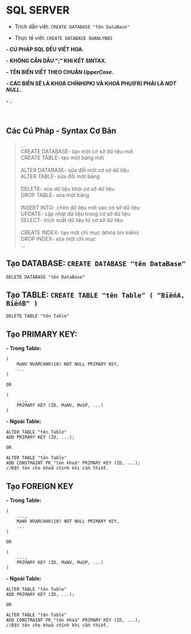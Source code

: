 # SQL SERVER

   * Trích dẫn viết: `CREATE DATABASE "tên DataBase"`
   
   * Thực tế viết: `CREATE DATABASE QUANLYBDS`

**- CÚ PHÁP SQL ĐỀU VIẾT HOA.**

**- KHÔNG CẦN DẤU ";" KHI KẾT SINTAX.**

**- TÊN BIẾN VIẾT THEO CHUẨN _UpperCase_.**

**- CÁC BIẾN SẼ LÀ KHOÁ CHÍNH(PK) VÀ KHOÁ PHỤ(FR) PHẢI LÀ _NOT NULL_.**

**- .**

<br>

## Các Cú Pháp - Syntax Cơ Bản

>
>...<br>
CREATE DATABASE- tạo một cơ sở dữ liệu mới<br>
CREATE TABLE- tạo một bảng mới<br><br>
ALTER DATABASE- sửa đổi một cơ sở dữ liệu<br>
ALTER TABLE- sửa đổi một bảng<br><br>
DELETE- xóa dữ liệu khỏi cơ sở dữ liệu<br>
DROP TABLE- xóa một bảng<br><br>
INSERT INTO- chèn dữ liệu mới vào cơ sở dữ liệu<br>
UPDATE- cập nhật dữ liệu trong cơ sở dữ liệu<br>
SELECT- trích xuất dữ liệu từ cơ sở dữ liệu<br><br>
CREATE INDEX- tạo một chỉ mục (khóa tìm kiếm)<br>
DROP INDEX- xóa một chỉ mục<br>
>...
>

## Tạo DATABASE: `CREATE DATABASE "tên DataBase"`
`DELETE DATABASE "tên DataBase"`

## Tạo TABLE: `CREATE TABLE "tên Table" ( "BiếnA, BiếnB" )`
`DELETE TABLE "tên Table"`

## Tạo PRIMARY KEY:

**- Trong Table:**

    (
        MaNV NVARCHAR(10) NOT NULL PRIMARY KEY,
        ...
    )
    
    OR
    
    (
        ...,
        PRIMARY KEY (ID, MaNV, MaSP, ...)
    )

**- Ngoài Table:**

    ALTER TABLE "tên Table"
    ADD PRIMARY KEY (ID, ...);
    
    OR
    
    ALTER TABLE "tên Table"
    ADD CONSTRAINT PK_"tên khoá" PRIMARY KEY (ID, ...);
    //Đặt tên cho khoá chính khi cần thiết.

## Tạo FOREIGN KEY

**- Trong Table:**

    (        
        ...,
        MaNV NVARCHAR(10) NOT NULL PRIMARY KEY,
        ...
    )
    
    OR
    
    (
        ...,
        PRIMARY KEY (ID, MaNV, MaSP, ...)
    )

**- Ngoài Table:**

    ALTER TABLE "tên Table"
    ADD PRIMARY KEY (ID, ...);
    
    OR
    
    ALTER TABLE "tên Table"
    ADD CONSTRAINT PK_"tên khoá" PRIMARY KEY (ID, ...);
    //Đặt tên cho khoá chính khi cần thiết.


## 

## 















